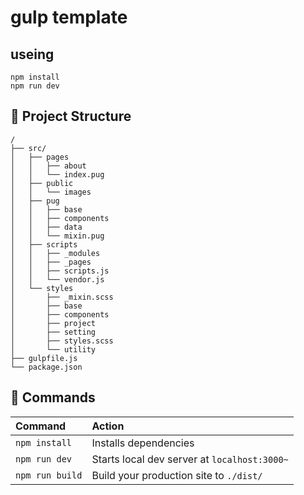 # gulp template

## useing

```
npm install
npm run dev
```

## 🚀 Project Structure

```text
/
├── src/
│   ├── pages
│   │   ├── about
│   │   └── index.pug
│   ├── public
│   │   └── images
│   ├── pug
│   │   ├── base
│   │   ├── components
│   │   ├── data
│   │   └── mixin.pug
│   ├── scripts
│   │   ├── _modules
│   │   ├── _pages
│   │   ├── scripts.js
│   │   └── vendor.js
│   └── styles
│       ├── _mixin.scss
│       ├── base
│       ├── components
│       ├── project
│       ├── setting
│       ├── styles.scss
│       └── utility
├── gulpfile.js
└── package.json
```

## 🧞 Commands

| Command                   | Action                                           |
| :------------------------ | :----------------------------------------------- |
| `npm install`             | Installs dependencies                            |
| `npm run dev`             | Starts local dev server at `localhost:3000~`      |
| `npm run build`           | Build your production site to `./dist/`          |